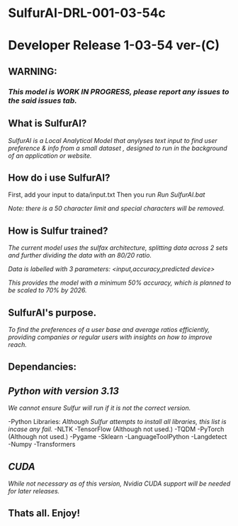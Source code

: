 # SulfurAI-DRL-001-03-54c
# Developer Release 1-03-54 ver-(C)
 
## WARNING:
### _This model is WORK IN PROGRESS, please report any issues to the said issues tab._

## What is SulfurAI?

_SulfurAI is a Local Analytical Model that anylyses text input to find user preference & info from a small dataset , designed to run in the background of an application or website._

## How do i use SulfurAI?

First, add your input to data/input.txt
Then you run 
_Run SulfurAI.bat_

_Note: there is a 50 character limit and special characters will be removed._

## How is Sulfur trained?

_The current model uses the sulfax architecture, splitting data across 2 sets and further dividing the data with an 80/20 ratio._

_Data is labelled with 3 parameters:
 <input,accuracy,predicted device>_

 _This provides the model with a minimum 50% accuracy, which is planned to be scaled to 70% by 2026._

## SulfurAI's purpose.

_To find the preferences of a user base and average ratios efficiently, providing companies or regular users with insights on how to improve reach._


## Dependancies:
## _Python with version 3.13_
_We cannot ensure Sulfur will run if it is not the correct version._

-Python Libraries:
 _Although Sulfur attempts to install all libraries, this list is incase any fail._
  -NLTK
  -TensorFlow (Although not used.)
  -TQDM
  -PyTorch (Although not used.)
  -Pygame
  -Sklearn
  -LanguageToolPython
  -Langdetect
  -Numpy
  -Transformers

## _CUDA_
_While not necessary as of this version, Nvidia CUDA support will be needed for later releases._

## Thats all. Enjoy!
  
  

